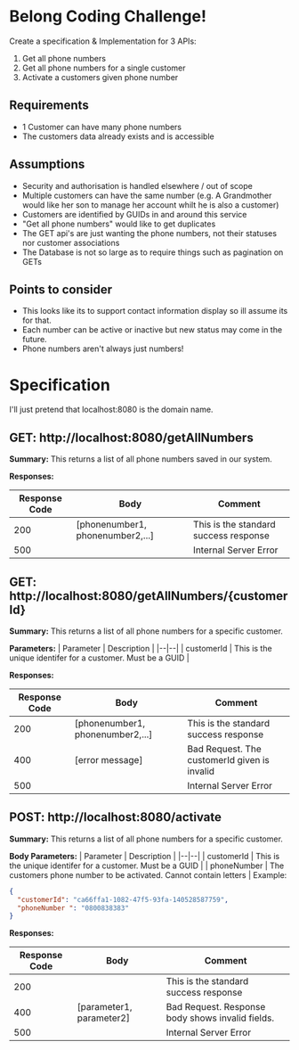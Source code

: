# Belong Coding Challenge!
Create a specification & Implementation for 3 APIs:
1. Get all phone numbers
2. Get all phone numbers for a single customer
3. Activate a customers given phone number
## Requirements
- 1 Customer can have many phone numbers
- The customers data already exists and is accessible
## Assumptions
- Security and authorisation is handled elsewhere / out of scope
- Multiple customers can have the same number (e.g. A Grandmother would like her son to manage her account whilt he is also a customer)
- Customers are identified by GUIDs in and around this service
- "Get all phone numbers" would like to get duplicates
- The GET api's are just wanting the phone numbers, not their statuses nor customer associations
- The Database is not so large as to require things such as pagination on GETs
## Points to consider
- This looks like its to support contact information display so ill assume its for that.
- Each number can be active or inactive but new status may come in the future.
- Phone numbers aren't always just numbers!


# Specification
I'll just pretend that localhost:8080 is the domain name.
## GET:  http://localhost:8080/getAllNumbers
**Summary:** This returns a list of all phone numbers saved in our system.

**Responses:**

| Response Code | Body | Comment |
|--|--|--|
| 200 | [phonenumber1, phonenumber2,...] | This is the standard success response |
|500||Internal Server Error|

## GET:  http://localhost:8080/getAllNumbers/{customerId}
**Summary:** This returns a list of all phone numbers for a specific customer.

**Parameters:**
| Parameter | Description |
|--|--|
| customerId | This is the unique identifer for a customer. Must be a GUID |

**Responses:**

| Response Code | Body | Comment |
|--|--|--|
| 200 | [phonenumber1, phonenumber2,...] | This is the standard success response |
|400|[error message]|Bad Request. The customerId given is invalid|
|500||Internal Server Error|

## POST:  http://localhost:8080/activate
**Summary:** This returns a list of all phone numbers for a specific customer.

**Body Parameters:**
| Parameter | Description |
|--|--|
| customerId | This is the unique identifer for a customer. Must be a GUID |
| phoneNumber | The customers phone number to be activated. Cannot contain letters |
Example:
```json
{
  "customerId": "ca66ffa1-1082-47f5-93fa-140528587759",
  "phoneNumber ": "0800838383"
}
```

**Responses:**

| Response Code | Body | Comment |
|--|--|--|
| 200 |  | This is the standard success response |
|400|[parameter1, parameter2]|Bad Request. Response body shows invalid fields.|
|500||Internal Server Error|
